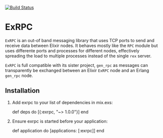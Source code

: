 [![Build Status](https://travis-ci.org/priestjim/exrpc.svg)](https://travis-ci.org/priestjim/exrpc)

# ExRPC

`ExRPC` is an out-of band messaging library that uses TCP ports to
send and receive data between Elixir nodes. It behaves mostly like the
`RPC` module but uses differente ports and processes for different nodes,
effectively spreading the load to multiple processes instead of the single
`rex` server.

`ExRPC` is full compatible with its sister project, `gen_rpc` as messages can
transparently be exchanged between an Elixir `ExRPC` node and an Erlang `gen_rpc` node.

## Installation

  1. Add exrpc to your list of dependencies in mix.exs:

        def deps do
          [{:exrpc, "~> 1.0.0"}]
        end

  2. Ensure exrpc is started before your application:

        def application do
          [applications: [:exrpc]]
        end

